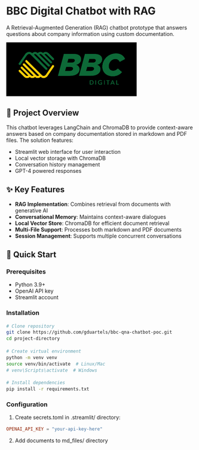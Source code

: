 # BBC Digital Chatbot with RAG

A Retrieval-Augmented Generation (RAG) chatbot prototype that answers questions about company information using custom documentation.

![Chatbot Interface](image.png)

## 📖 Project Overview
This chatbot leverages LangChain and ChromaDB to provide context-aware answers based on company documentation stored in markdown and PDF files. The solution features:
- Streamlit web interface for user interaction
- Local vector storage with ChromaDB
- Conversation history management
- GPT-4 powered responses

## ✨ Key Features
- **RAG Implementation**: Combines retrieval from documents with generative AI
- **Conversational Memory**: Maintains context-aware dialogues
- **Local Vector Store**: ChromaDB for efficient document retrieval
- **Multi-File Support**: Processes both markdown and PDF documents
- **Session Management**: Supports multiple concurrent conversations

## 🚀 Quick Start

### Prerequisites
- Python 3.9+
- OpenAI API key
- Streamlit account

### Installation
```bash
# Clone repository
git clone https://github.com/gduartels/bbc-qna-chatbot-poc.git
cd project-directory

# Create virtual environment
python -m venv venv
source venv/bin/activate  # Linux/Mac
# venv\Scripts\activate  # Windows

# Install dependencies
pip install -r requirements.txt
```
### Configuration

1. Create secrets.toml in .streamlit/ directory:
```toml
OPENAI_API_KEY = "your-api-key-here"
```
2. Add documents to md_files/ directory
